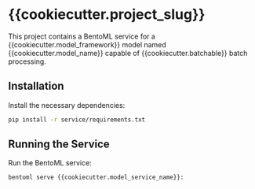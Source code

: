 # {{cookiecutter.project_slug}}

This project contains a BentoML service for a {{cookiecutter.model_framework}} model named {{cookiecutter.model_name}} capable of {{cookiecutter.batchable}} batch processing.

## Installation
Install the necessary dependencies:

```bash
pip install -r service/requirements.txt
```

## Running the Service
Run the BentoML service:

```bash
bentoml serve {{cookiecutter.model_service_name}}:
```
